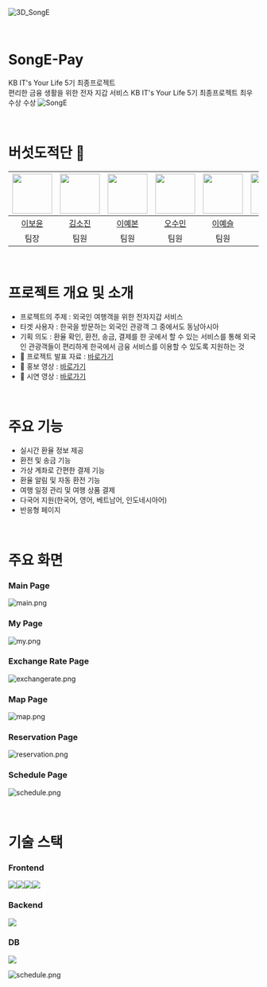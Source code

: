 ![3D_SongE](https://github.com/BoyunLee/song-e-pay/blob/main/frontend/public/images/3D_SongE.png)

<br>

# SongE-Pay 

KB IT's Your Life 5기 최종프로젝트 <br>
편리한 금융 생활을 위한 전자 지갑 서비스
KB IT's Your Life 5기 최종프로젝트 최우수상 수상
![SongE](https://github.com/BoyunLee/song-e-pay/blob/main/image/final.PNG)

<br>

# 버섯도적단 🍄

| <img src="https://github.com/BoyunLee.png" width="80"> | <img src="https://github.com/sojinnuna.png" width="80"> | <img src="https://github.com/ybon1107.png" width="80"> | <img src="https://github.com/ssooomm.png" width="80"> |  <img src="https://github.com/yesslee.png" width="80"> | <img src="https://github.com/cyh000127.png" width="80"> | <img src="https://github.com/ddubuk228.png" width="80"> |
| :----------------------------------------------------: | :------------------------------------------------------: | :--------------------------------------------------------: | :------------------------------------------------------: | :----------------------------------------------------: | :------------------------------------------------------: | :--------------------------------------------------------: |
|         [이보윤](https://github.com/BoyunLee)          |         [김소진](https://github.com/sojinnuna)          |         [이예본](https://github.com/ybon1107)          |         [오수민](https://github.com/ssooomm)          |         [이예슬](https://github.com/yesslee)          |         [최윤혁](https://github.com/cyh000127)          |         [황정현](https://github.com/ddubuk228)          |
|                          팀장                          |                           팀원                           |                            팀원                            |                           팀원                           |                           팀원                          |                           팀원                           |                            팀원                            | 

<br>

# 프로젝트 개요 및 소개

- 프로젝트의 주제 : 외국인 여행객을 위한 전자지갑 서비스<br>
- 타겟 사용자 : 한국을 방문하는 외국인 관광객 그 중에서도 동남아시아<br>
- 기획 의도 : 환율 확인, 환전, 송금, 결제를 한 곳에서 할 수 있는 서비스를 통해 외국인 관광객들이 편리하게 한국에서 금융 서비스를 이용할 수 있도록 지원하는 것
- 🍄 프로젝트 발표 자료 : [바로가기](https://github.com/BoyunLee/song-e-pay/blob/main/project_proposal/P7-3_%EC%B5%9C%EC%A2%85%EB%B0%9C%ED%91%9CPPT.pdf)
- 🍄 홍보 영상 : [바로가기](https://drive.google.com/file/d/1UkoZNkEHmLKtGLDq3yU9m1WtTev0kOiA/view?usp=drive_link)
- 🍄 시연 영상 : [바로가기](https://drive.google.com/file/d/1IZ-fjrbJJ8tq1ABcHmEo2fI-5DCuaAQ9/view?usp=drive_link)
  

<br>

# 주요 기능
- 실시간 환율 정보 제공
- 환전 및 송금 기능
- 가상 계좌로 간편한 결제 기능
- 환율 알림 및 자동 환전 기능
- 여행 일정 관리 및 여행 상품 결제
- 다국어 지원(한국어, 영어, 베트남어, 인도네시아어)
- 반응형 페이지

<br>

# 주요 화면
<h3>Main Page</h3>

![main.png](https://github.com/BoyunLee/song-e-pay/blob/main/image/main.png)

<h3>My Page</h3>

![my.png](https://github.com/BoyunLee/song-e-pay/blob/main/image/my.png)

<h3>Exchange Rate Page</h3>

![exchangerate.png](https://github.com/BoyunLee/song-e-pay/blob/main/image/exchangerate.png)

<h3>Map Page</h3>

![map.png](https://github.com/BoyunLee/song-e-pay/blob/main/image/map.png)

<h3>Reservation Page</h3>

![reservation.png](https://github.com/BoyunLee/song-e-pay/blob/main/image/reservation.png)

<h3>Schedule Page</h3>

![schedule.png](https://github.com/BoyunLee/song-e-pay/blob/main/image/schedule.png)

<br>

# 기술 스택
<h3>Frontend</h3> 
<div style="display: flex;">
  <img src="https://img.shields.io/badge/Vue.js-4FC08D?style=for-the-badge&logo=Vue.js&logoColor=white">
  <img src="https://img.shields.io/badge/HTML5-E34F26?style=for-the-badge&logo=HTML5&logoColor=white">
  <img src="https://img.shields.io/badge/CSS3-1572B6?style=for-the-badge&logo=CSS3&logoColor=white">
  <img src="https://img.shields.io/badge/Javascript-F7DF1E?style=for-the-badge&logo=Javascript&logoColor=white">
</div>

<h3>Backend</h3>
<div style="display: flex;">
  <img src="https://img.shields.io/badge/Java-ED8B00?style=for-the-badge&logo=openjdk&logoColor=white">
</div>

<h3>DB</h3>
<div style="display: flex;">
  <img src= "https://img.shields.io/badge/MySQL-4479A1?style=for-the-badge&logo=MySQL&logoColor=white">
</div>

![schedule.png](https://github.com/BoyunLee/song-e-pay/blob/main/project_proposal/%EC%8B%9C%EC%8A%A4%ED%85%9C%EC%95%84%ED%82%A4%ED%85%8D%EC%B2%98.png)



